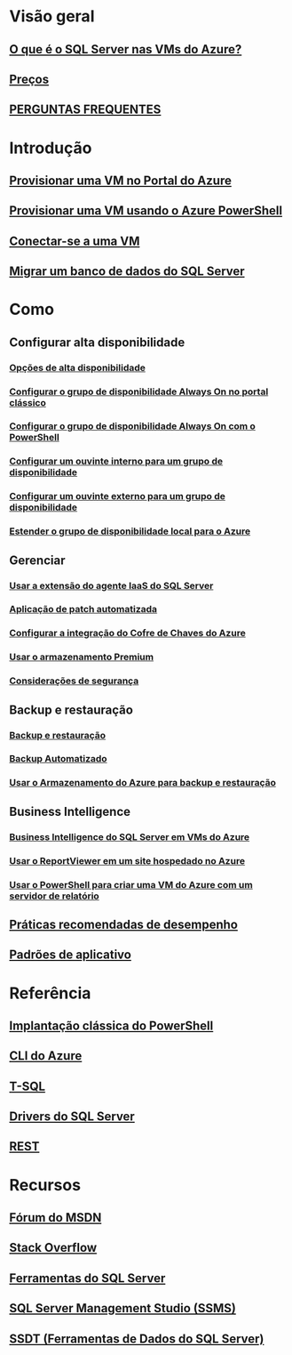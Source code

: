 # Visão geral
## [O que é o SQL Server nas VMs do Azure?](../sql/virtual-machines-windows-sql-server-iaas-overview.md?toc=%2fazure%2fvirtual-machines%2fwindows%2fsqlclassic%2ftoc.json) 
## [Preços](https://azure.microsoft.com/pricing/details/virtual-machines/windows/)
## [PERGUNTAS FREQUENTES](../sql/virtual-machines-windows-sql-server-iaas-faq.md?toc=%2fazure%2fvirtual-machines%2fwindows%2fsqlclassic%2ftoc.json)

# Introdução
## [Provisionar uma VM no Portal do Azure](../sql/virtual-machines-windows-portal-sql-server-provision.md?toc=%2fazure%2fvirtual-machines%2fwindows%2fsqlclassic%2ftoc.json)
## [Provisionar uma VM usando o Azure PowerShell](../classic/ps-sql-create.md)
## [Conectar-se a uma VM](../classic/sql-connect.md)
## [Migrar um banco de dados do SQL Server](../sql/virtual-machines-windows-migrate-sql.md?toc=%2fazure%2fvirtual-machines%2fwindows%2fsqlclassic%2ftoc.json)

# Como
## Configurar alta disponibilidade
### [Opções de alta disponibilidade](../sql/virtual-machines-windows-sql-high-availability-dr.md?toc=%2fazure%2fvirtual-machines%2fwindows%2fsqlclassic%2ftoc.json) 
### [Configurar o grupo de disponibilidade Always On no portal clássico](../classic/portal-sql-alwayson-availability-groups.md)
### [Configurar o grupo de disponibilidade Always On com o PowerShell](../classic/ps-sql-alwayson-availability-groups.md)
### [Configurar um ouvinte interno para um grupo de disponibilidade](../classic/ps-sql-int-listener.md)
### [Configurar um ouvinte externo para um grupo de disponibilidade](../classic/ps-sql-ext-listener.md)
### [Estender o grupo de disponibilidade local para o Azure](../classic/sql-onprem-availability.md)
## Gerenciar
### [Usar a extensão do agente IaaS do SQL Server](../classic/sql-server-agent-extension.md)
### [Aplicação de patch automatizada](../classic/sql-automated-patching.md)
### [Configurar a integração do Cofre de Chaves do Azure](../classic/ps-sql-keyvault.md)
### [Usar o armazenamento Premium](../classic/sql-server-premium-storage.md)
### [Considerações de segurança](../sql/virtual-machines-windows-sql-security.md?toc=%2fazure%2fvirtual-machines%2fwindows%2fsqlclassic%2ftoc.json)
## Backup e restauração
### [Backup e restauração](../sql/virtual-machines-windows-sql-backup-recovery.md?toc=%2fazure%2fvirtual-machines%2fwindows%2fsqlclassic%2ftoc.json)
### [Backup Automatizado](../classic/sql-automated-backup.md)
### [Usar o Armazenamento do Azure para backup e restauração](../sql/virtual-machines-windows-use-storage-sql-server-backup-restore.md?toc=%2fazure%2fvirtual-machines%2fwindows%2fsqlclassic%2ftoc.json)
## Business Intelligence
### [Business Intelligence do SQL Server em VMs do Azure](../classic/ps-sql-bi.md)
### [Usar o ReportViewer em um site hospedado no Azure](../classic/sql-server-reportviewer.md)
### [Usar o PowerShell para criar uma VM do Azure com um servidor de relatório](../classic/ps-sql-report.md)
## [Práticas recomendadas de desempenho](../sql/virtual-machines-windows-sql-performance.md?toc=%2fazure%2fvirtual-machines%2fwindows%2fsqlclassic%2ftoc.json)
## [Padrões de aplicativo](../sql/virtual-machines-windows-sql-server-app-patterns-dev-strategies.md?toc=%2fazure%2fvirtual-machines%2fwindows%2fsqlclassic%2ftoc.json)

# Referência
## [Implantação clássica do PowerShell](/powershell/azure/overview?view=azuresmps-3.7.0)
## [CLI do Azure](/cli/azure/)
## [T-SQL](https://msdn.microsoft.com/library/azure/bb510741.aspx)
## [Drivers do SQL Server](https://msdn.microsoft.com/library/mt654049.aspx)
## [REST](/rest/api/)

# Recursos
## [Fórum do MSDN](https://social.msdn.microsoft.com/Forums/en-US/home?forum=WAVirtualMachinesforWindows&filter=alltypes&brandIgnore=True&sort=relevancedesc&searchTerm=SQL+Server)
## [Stack Overflow](http://stackoverflow.com/search?q=%5Bazure-virtual-machine%5D+sql+server)
## [Ferramentas do SQL Server](https://msdn.microsoft.com/library/mt238365.aspx)
## [SQL Server Management Studio (SSMS)](https://msdn.microsoft.com/library/mt238290.aspx)
## [SSDT (Ferramentas de Dados do SQL Server)](https://msdn.microsoft.com/library/mt204009.aspx)

